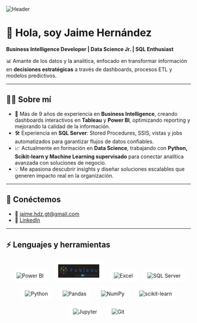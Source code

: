<!-- Encabezado con banner -->
![Header](https://your-image-link-here.com/banner.png)

# 👋 Hola, soy Jaime Hernández  

**Business Intelligence Developer | Data Science Jr. | SQL Enthusiast**  

📊 Amante de los datos y la analítica, enfocado en transformar información en **decisiones estratégicas** a través de dashboards, procesos ETL y modelos predictivos.  

---

## 👨‍💻 Sobre mí  

- 🚀 Más de 9 años de experiencia en **Business Intelligence**, creando dashboards interactivos en **Tableau** y **Power BI**, optimizando reporting y mejorando la calidad de la información.  
- 🛠️ Experiencia en **SQL Server**: Stored Procedures, SSIS, vistas y jobs automatizados para garantizar flujos de datos confiables.  
- 📈 Actualmente en formación en **Data Science**, trabajando con **Python, Scikit-learn y Machine Learning supervisado** para conectar analítica avanzada con soluciones de negocio.  
- 💡 Me apasiona descubrir insights y diseñar soluciones escalables que generen impacto real en la organización.  

---

## 🔗 Conéctemos  

- 📧 [jaime.hdz.gt@gmail.com](mailto:jaime.tucorreo@gmail.com)  
- 💼 [LinkedIn](https://linkedin.com/in/jaime-hdz/)  


---

## ⚡ Lenguajes y herramientas

<p align="center">

  <!-- Cambia el color de fondo si quieres: #ffffff (claro) | #0F172A (oscuro) -->
  <!-- POWER BI -->
  <span style="background:#ffffff; padding:10px 12px; border-radius:12px; display:inline-block; margin:6px;">
    <img src="https://cdn.worldvectorlogo.com/logos/power-bi.svg" alt="Power BI" height="36" />
    <!-- Fallback: descomenta si el de arriba no carga -->
    <!-- <img src="https://www.vectorlogo.zone/logos/microsoft-powerbi/microsoft-powerbi-icon.svg" alt="Power BI" height="36" /> -->
  </span>

<!-- TABLEAU (local, PNG a color) -->
<span style="background:#ffffff; padding:10px 12px; border-radius:12px; display:inline-block; margin:6px;">
  <img src="assets/logos/tableau.png" alt="Tableau" height="36" />
</span>


<!-- EXCEL (Wikimedia Commons, SVG oficial) -->
<span style="background:#ffffff; padding:10px 12px; border-radius:12px; display:inline-block; margin:6px;">
  <img src="https://upload.wikimedia.org/wikipedia/commons/3/34/Microsoft_Office_Excel_%282019%E2%80%93present%29.svg" alt="Excel" height="36" />
</span>


  <!-- SQL Server -->
  <span style="background:#ffffff; padding:10px 12px; border-radius:12px; display:inline-block; margin:6px;">
    <img src="https://cdn.jsdelivr.net/gh/devicons/devicon/icons/microsoftsqlserver/microsoftsqlserver-plain.svg" alt="SQL Server" height="36" />
  </span>

  <!-- Python -->
  <span style="background:#ffffff; padding:10px 12px; border-radius:12px; display:inline-block; margin:6px;">
    <img src="https://cdn.jsdelivr.net/gh/devicons/devicon/icons/python/python-original.svg" alt="Python" height="36" />
  </span>

  <!-- Pandas -->
  <span style="background:#ffffff; padding:10px 12px; border-radius:12px; display:inline-block; margin:6px;">
    <img src="https://cdn.jsdelivr.net/gh/devicons/devicon/icons/pandas/pandas-original.svg" alt="Pandas" height="36" />
  </span>

  <!-- NumPy -->
  <span style="background:#ffffff; padding:10px 12px; border-radius:12px; display:inline-block; margin:6px;">
    <img src="https://cdn.jsdelivr.net/gh/devicons/devicon/icons/numpy/numpy-original.svg" alt="NumPy" height="36" />
  </span>

  <!-- scikit-learn -->
  <span style="background:#ffffff; padding:10px 12px; border-radius:12px; display:inline-block; margin:6px;">
    <img src="https://cdn.jsdelivr.net/gh/devicons/devicon/icons/scikitlearn/scikitlearn-original.svg" alt="scikit-learn" height="36" />
  </span>

  <!-- Jupyter -->
  <span style="background:#ffffff; padding:10px 12px; border-radius:12px; display:inline-block; margin:6px;">
    <img src="https://cdn.jsdelivr.net/gh/devicons/devicon/icons/jupyter/jupyter-original.svg" alt="Jupyter" height="36" />
  </span>

  <!-- Git -->
  <span style="background:#ffffff; padding:10px 12px; border-radius:12px; display:inline-block; margin:6px;">
    <img src="https://cdn.jsdelivr.net/gh/devicons/devicon/icons/git/git-original.svg" alt="Git" height="36" />
  </span>

</p>


